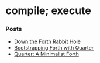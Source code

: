 # compile; execute

### Posts

- [Down the Forth Rabbit Hole](posts/1.rabbit.md)
- [Bootstrapping Forth with Quarter](posts/2.bootstrap.md)
- [Quarter: A Minimalist Forth](posts/3.quarter.md)
